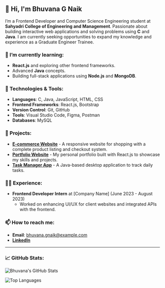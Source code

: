 ## 👋 Hi, I'm Bhuvana G Naik

I’m a Frontend Developer and Computer Science Engineering student at **Sahyadri College of Engineering and Management**. Passionate about building interactive web applications and solving problems using **C** and **Java**. I am currently seeking opportunities to expand my knowledge and experience as a Graduate Engineer Trainee.

### 🌱 I’m currently learning:
- **React.js** and exploring other frontend frameworks.
- Advanced **Java** concepts.
- Building full-stack applications using **Node.js** and **MongoDB**.

### 🔧 Technologies & Tools:
- **Languages**: C, Java, JavaScript, HTML, CSS
- **Frontend Frameworks**: React.js, Bootstrap
- **Version Control**: Git, GitHub
- **Tools**: Visual Studio Code, Figma, Postman
- **Databases**: MySQL

### 💼 Projects:
- [**E-commerce Website**](https://github.com/BhuvanaGNaik/ecommerce-site) - A responsive website for shopping with a complete product listing and checkout system.
- [**Portfolio Website**](https://github.com/BhuvanaGNaik/portfolio-site) - My personal portfolio built with React.js to showcase my skills and projects.
- [**Task Manager App**](https://github.com/BhuvanaGNaik/task-manager) - A Java-based desktop application to track daily tasks.

### 👩‍💻 Experience:
- **Frontend Developer Intern** at [Company Name] (June 2023 - August 2023)
  - Worked on enhancing UI/UX for client websites and integrated APIs with the frontend.
  
### 📫 How to reach me:
- **Email**: bhuvana.gnaik@example.com
- [**LinkedIn**](https://linkedin.com/in/bhuvana-naik)

---

### 📈 GitHub Stats:

![Bhuvana's GitHub Stats](https://github-readme-stats.vercel.app/api?username=BhuvanaGNaik&show_icons=true&theme=radical)

<!-- You can also include Top Languages if you'd like -->
![Top Languages](https://github-readme-stats.vercel.app/api/top-langs/?username=BhuvanaGNaik&layout=compact&theme=radical)

